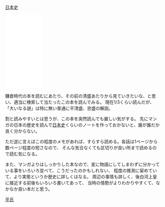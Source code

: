 [日本史](%E6%97%A5%E6%9C%AC%E5%8F%B2)

<iframe sandbox="allow-popups allow-scripts allow-modals allow-forms allow-same-origin" style="width:120px;height:240px;" marginwidth="0" marginheight="0" scrolling="no" frameborder="0" src="//rcm-fe.amazon-adsystem.com/e/cm?lt1=_blank&bc1=000000&IS2=1&bg1=FFFFFF&fc1=000000&lc1=0000FF&t=karino203-22&language=ja_JP&o=9&p=8&l=as4&m=amazon&f=ifr&ref=as_ss_li_til&asins=B0081BLTO6&linkId=701d02bb11e6f2d4e725665920564f1b"></iframe>

鎌倉時代の本を読むにあたり、その前の清盛あたりから見ていきたいな、と思い、適当に検索して当たったこの本を読んでみる。
現在1/3くらい読んだが、「大いなる謎」は特に無い普通に平清盛、忠盛の解説。

割と読みやすいとは思うが、この本を突然読んでも厳しい気がする。
先にマンガの日本の歴史を読んで[日本史](%E6%97%A5%E6%9C%AC%E5%8F%B2)くらいのノートを作っておかないと、誰が誰だか良く分からない。

ただ逆に言えばこの程度のメモがあれば、すらすら読める。各話は1ページから数ページ程度の短さなので、
そんな気合なくても区切りが良い所まで読めるので読む気になる。

また、マンガよりはしっかりした本なので、変に物語にしてしまわずに分かっている事をいろいろ並べて、こうだったのかもしれない、
程度の推測に留めていて、より実態というか歴史に詳しくはなる。
周辺の事情も詳しく、後白河上皇に接近する前後もいろいろ書いてあって、
当時の情勢がよりわかりやすくて、なかなか良い本だと思う。

[平氏](%E5%B9%B3%E6%B0%8F)